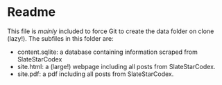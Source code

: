 
# Readme

This file is _mainly_ included to force Git to create the data folder on clone (lazy!). The subfiles in this folder are:

- content.sqlite: a database containing information scraped from SlateStarCodex
- site.html: a (large!) webpage including all posts from SlateStarCodex.
- site.pdf: a pdf including all posts from SlateStarCodex.
